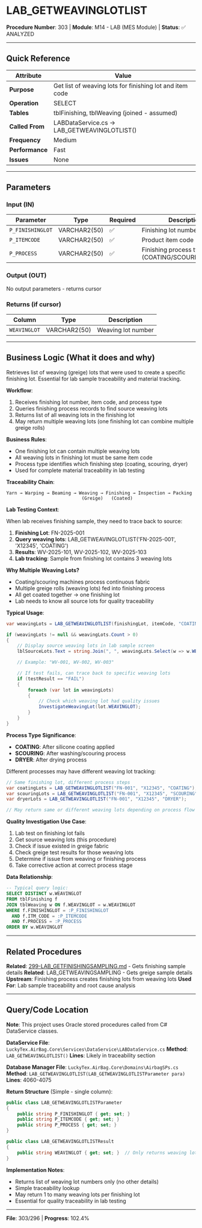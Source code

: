 # LAB_GETWEAVINGLOTLIST

**Procedure Number**: 303 | **Module**: M14 - LAB (MES Module) | **Status**: ✅ ANALYZED

---

## Quick Reference

| Attribute | Value |
|-----------|-------|
| **Purpose** | Get list of weaving lots for finishing lot and item code |
| **Operation** | SELECT |
| **Tables** | tblFinishing, tblWeaving (joined - assumed) |
| **Called From** | LABDataService.cs → LAB_GETWEAVINGLOTLIST() |
| **Frequency** | Medium |
| **Performance** | Fast |
| **Issues** | None |

---

## Parameters

### Input (IN)

| Parameter | Type | Required | Description |
|-----------|------|----------|-------------|
| `P_FINISHINGLOT` | VARCHAR2(50) | ✅ | Finishing lot number |
| `P_ITEMCODE` | VARCHAR2(50) | ✅ | Product item code |
| `P_PROCESS` | VARCHAR2(50) | ✅ | Finishing process type (COATING/SCOURING/DRYER) |

### Output (OUT)

No output parameters - returns cursor

### Returns (if cursor)

| Column | Type | Description |
|--------|------|-------------|
| `WEAVINGLOT` | VARCHAR2(50) | Weaving lot number |

---

## Business Logic (What it does and why)

Retrieves list of weaving (greige) lots that were used to create a specific finishing lot. Essential for lab sample traceability and material tracking.

**Workflow**:
1. Receives finishing lot number, item code, and process type
2. Queries finishing process records to find source weaving lots
3. Returns list of all weaving lots in the finishing lot
4. May return multiple weaving lots (one finishing lot can combine multiple greige rolls)

**Business Rules**:
- One finishing lot can contain multiple weaving lots
- All weaving lots in finishing lot must be same item code
- Process type identifies which finishing step (coating, scouring, dryer)
- Used for complete material traceability in lab testing

**Traceability Chain**:
```
Yarn → Warping → Beaming → Weaving → Finishing → Inspection → Packing
                            (Greige)   (Coated)
```

**Lab Testing Context**:

When lab receives finishing sample, they need to trace back to source:
1. **Finishing Lot**: FN-2025-001
2. **Query weaving lots**: LAB_GETWEAVINGLOTLIST('FN-2025-001', 'X12345', 'COATING')
3. **Results**: WV-2025-101, WV-2025-102, WV-2025-103
4. **Lab tracking**: Sample from finishing lot contains 3 weaving lots

**Why Multiple Weaving Lots?**
- Coating/scouring machines process continuous fabric
- Multiple greige rolls (weaving lots) fed into finishing process
- All get coated together → one finishing lot
- Lab needs to know all source lots for quality traceability

**Typical Usage**:
```csharp
var weavingLots = LAB_GETWEAVINGLOTLIST(finishingLot, itemCode, "COATING");

if (weavingLots != null && weavingLots.Count > 0)
{
    // Display source weaving lots in lab sample screen
    lblSourceLots.Text = string.Join(", ", weavingLots.Select(w => w.WEAVINGLOT));

    // Example: "WV-001, WV-002, WV-003"

    // If test fails, can trace back to specific weaving lots
    if (testResult == "FAIL")
    {
        foreach (var lot in weavingLots)
        {
            // Check which weaving lot had quality issues
            InvestigateWeavingLot(lot.WEAVINGLOT);
        }
    }
}
```

**Process Type Significance**:
- **COATING**: After silicone coating applied
- **SCOURING**: After washing/scouring process
- **DRYER**: After drying process

Different processes may have different weaving lot tracking:
```csharp
// Same finishing lot, different process steps
var coatingLots = LAB_GETWEAVINGLOTLIST("FN-001", "X12345", "COATING");
var scouringLots = LAB_GETWEAVINGLOTLIST("FN-001", "X12345", "SCOURING");
var dryerLots = LAB_GETWEAVINGLOTLIST("FN-001", "X12345", "DRYER");

// May return same or different weaving lots depending on process flow
```

**Quality Investigation Use Case**:
1. Lab test on finishing lot fails
2. Get source weaving lots (this procedure)
3. Check if issue existed in greige fabric
4. Check greige test results for those weaving lots
5. Determine if issue from weaving or finishing process
6. Take corrective action at correct process stage

**Data Relationship**:
```sql
-- Typical query logic:
SELECT DISTINCT w.WEAVINGLOT
FROM tblFinishing f
JOIN tblWeaving w ON f.WEAVINGLOT = w.WEAVINGLOT
WHERE f.FINISHINGLOT = :P_FINISHINGLOT
  AND f.ITM_CODE = :P_ITEMCODE
  AND f.PROCESS = :P_PROCESS
ORDER BY w.WEAVINGLOT
```

---

## Related Procedures

**Related**: [299-LAB_GETFINISHINGSAMPLING.md](./299-LAB_GETFINISHINGSAMPLING.md) - Gets finishing sample details
**Related**: LAB_GETWEAVINGSAMPLING - Gets greige sample details
**Upstream**: Finishing process creates finishing lots from weaving lots
**Used For**: Lab sample traceability and root cause analysis

---

## Query/Code Location

**Note**: This project uses Oracle stored procedures called from C# DataService classes.

**DataService File**: `LuckyTex.AirBag.Core\Services\DataService\LABDataService.cs`
**Method**: `LAB_GETWEAVINGLOTLIST()`
**Lines**: Likely in traceability section

**Database Manager File**: `LuckyTex.AirBag.Core\Domains\AirbagSPs.cs`
**Method**: `LAB_GETWEAVINGLOTLIST(LAB_GETWEAVINGLOTLISTParameter para)`
**Lines**: 4060-4075

**Return Structure** (Simple - single column):
```csharp
public class LAB_GETWEAVINGLOTLISTParameter
{
    public string P_FINISHINGLOT { get; set; }
    public string P_ITEMCODE { get; set; }
    public string P_PROCESS { get; set; }
}

public class LAB_GETWEAVINGLOTLISTResult
{
    public string WEAVINGLOT { get; set; }  // Only returns weaving lot number
}
```

**Implementation Notes**:
- Returns list of weaving lot numbers only (no other details)
- Simple traceability lookup
- May return 1 to many weaving lots per finishing lot
- Essential for quality traceability in lab testing

---

**File**: 303/296 | **Progress**: 102.4%
